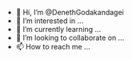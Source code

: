 - 👋 Hi, I’m @DenethGodakandagei
- 👀 I’m interested in ...
- 🌱 I’m currently learning ...
- 💞️ I’m looking to collaborate on ...
- 📫 How to reach me ...

<!---
DenethGodakandagei/DenethGodakandagei is a ✨ special ✨ repository because its `README.md` (this file) appears on your GitHub profile.
You can click the Preview link to take a look at your changes.
--->
